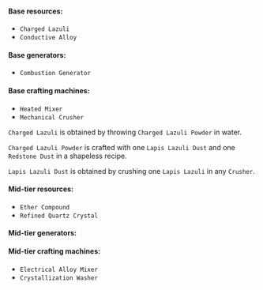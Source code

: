 <h4>Base resources:</h4>

   - `Charged Lazuli` 
   - `Conductive Alloy`


<h4>Base generators:</h4>

   - `Combustion Generator`

<h4>Base crafting machines:</h4>

   - `Heated Mixer`
   - `Mechanical Crusher`

`Charged Lazuli` is obtained by throwing `Charged Lazuli Powder` in water.

`Charged Lazuli Powder` is crafted with one `Lapis Lazuli Dust` and one `Redstone Dust` in a shapeless recipe.

`Lapis Lazuli Dust` is obtained by crushing one `Lapis Lazuli` in any `Crusher`.

<h4>Mid-tier resources:</h4>

   - `Ether Compound`
   - `Refined Quartz Crystal`
    
<h4>Mid-tier generators:</h4>
 

<h4>Mid-tier crafting machines:</h4>

   - `Electrical Alloy Mixer`
   - `Crystallization Washer`
